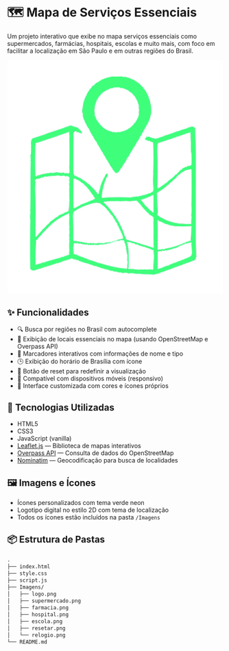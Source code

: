 # 🗺️ Mapa de Serviços Essenciais

Um projeto interativo que exibe no mapa serviços essenciais como supermercados, farmácias, hospitais, escolas e muito mais, com foco em facilitar a localização em São Paulo e em outras regiões do Brasil.

![Screenshot do Projeto](Imagens/pngLogo.png)

## ✨ Funcionalidades

- 🔍 Busca por regiões no Brasil com autocomplete
- 📍 Exibição de locais essenciais no mapa (usando OpenStreetMap e Overpass API)
- 📌 Marcadores interativos com informações de nome e tipo
- 🕒 Exibição do horário de Brasília com ícone
- 🎯 Botão de reset para redefinir a visualização
- 📱 Compatível com dispositivos móveis (responsivo)
- 🎨 Interface customizada com cores e ícones próprios

## 🚀 Tecnologias Utilizadas

- HTML5
- CSS3
- JavaScript (vanilla)
- [Leaflet.js](https://leafletjs.com/) — Biblioteca de mapas interativos
- [Overpass API](https://overpass-turbo.eu/) — Consulta de dados do OpenStreetMap
- [Nominatim](https://nominatim.openstreetmap.org/) — Geocodificação para busca de localidades

## 🖼️ Imagens e Ícones

- Ícones personalizados com tema verde neon
- Logotipo digital no estilo 2D com tema de localização
- Todos os ícones estão incluídos na pasta `/Imagens`

## 📦 Estrutura de Pastas

```plaintext
.
├── index.html
├── style.css
├── script.js
├── Imagens/
│   ├── logo.png
│   ├── supermercado.png
│   ├── farmacia.png
│   ├── hospital.png
│   ├── escola.png
│   ├── resetar.png
│   └── relogio.png
└── README.md
